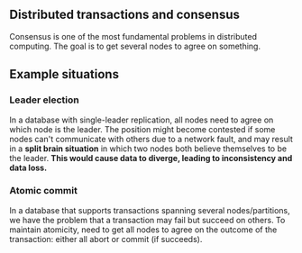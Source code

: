 ## Distributed transactions and consensus

Consensus is one of the most fundamental problems in distributed computing. The goal is to get several nodes to agree on something.

## Example situations

### Leader election

In a database with single-leader replication, all nodes need to agree on which node is the leader. The position might become contested if some nodes can't communicate with others due to a network fault, and may result in a **split brain situation** in which two nodes both believe themselves to be the leader. **This would cause data to diverge, leading to inconsistency and data loss.**

### Atomic commit

In a database that supports transactions spanning several nodes/partitions, we have the problem that a transaction may fail but succeed on others. To maintain atomicity, need to get all nodes to agree on the outcome of the transaction: either all abort or commit (if succeeds).
